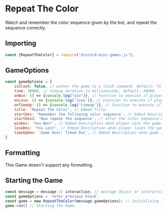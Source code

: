 # Repeat The Color
Watch and remember the color sequence given by the bot, and repeat the sequence correctly.

## Importing 
```js
const {RepeatTheColor} = require('discord-mini-games.js');
```

## GameOptions
```js
const gameOptions = {
    isSlash: false, // wether the game is a slash command, default: false.
    time: 30000, // timeup duration in milliseconds, default: 30000.
    onWin: () => {console.log("win")}, // Function to execute if player wins the game.
    onLose: () => {console.log('lose')}, // Function to execute if player loses the game.
    onTimeUp: () => {console.log('timeup')}, // Function to execute if game times out.
    title: 'Repeat The Color', // Embed Title.
    startDes: 'Remember the following color sequence', // Embed Description when game starts and while displaying the sequence.
    startDes2: 'Now repeat the sequence', // after the color sequence disappears.
    winDes: 'You Won!', // Embed Description when player wins the game.
    loseDes: 'You Lost', // Embed Description when player loses the game.
    timeUpDes: 'Game Over: Timed Out', // Embed Description when game times out.
}
```
## Formatting 
This Game doesn't support any formatting.
## Starting the Game
```js
const message = message || interaction; // message Object or interaction object.
const gameOptions = 'refer previous block'
const game = new RepeatTheColor(message,gameOptions); // Initialising the Game.
game.run() // Starting the Game.
```